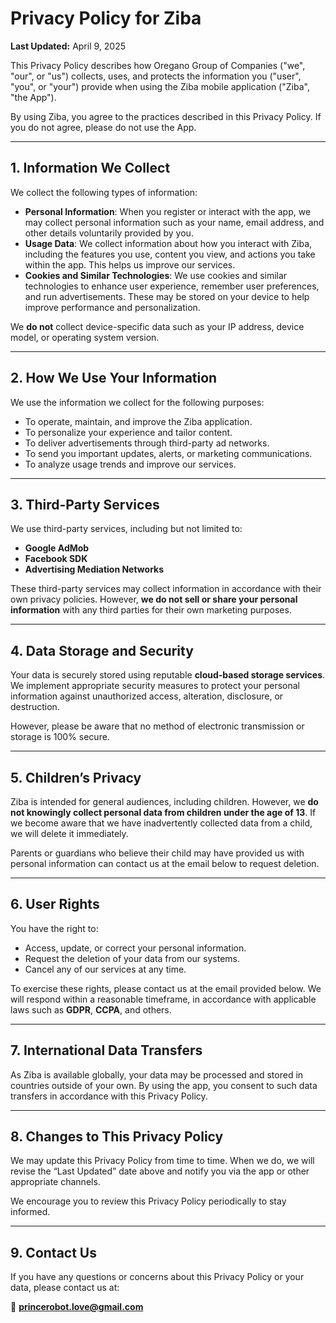 # Privacy Policy for Ziba

**Last Updated:** April 9, 2025

This Privacy Policy describes how Oregano Group of Companies ("we", "our", or "us") collects, uses, and protects the information you ("user", "you", or "your") provide when using the Ziba mobile application ("Ziba", "the App").

By using Ziba, you agree to the practices described in this Privacy Policy. If you do not agree, please do not use the App.

---

## 1. Information We Collect

We collect the following types of information:

- **Personal Information**: When you register or interact with the app, we may collect personal information such as your name, email address, and other details voluntarily provided by you.
- **Usage Data**: We collect information about how you interact with Ziba, including the features you use, content you view, and actions you take within the app. This helps us improve our services.
- **Cookies and Similar Technologies**: We use cookies and similar technologies to enhance user experience, remember user preferences, and run advertisements. These may be stored on your device to help improve performance and personalization.

We **do not** collect device-specific data such as your IP address, device model, or operating system version.

---

## 2. How We Use Your Information

We use the information we collect for the following purposes:

- To operate, maintain, and improve the Ziba application.
- To personalize your experience and tailor content.
- To deliver advertisements through third-party ad networks.
- To send you important updates, alerts, or marketing communications.
- To analyze usage trends and improve our services.

---

## 3. Third-Party Services

We use third-party services, including but not limited to:

- **Google AdMob**
- **Facebook SDK**
- **Advertising Mediation Networks**

These third-party services may collect information in accordance with their own privacy policies. However, **we do not sell or share your personal information** with any third parties for their own marketing purposes.

---

## 4. Data Storage and Security

Your data is securely stored using reputable **cloud-based storage services**. We implement appropriate security measures to protect your personal information against unauthorized access, alteration, disclosure, or destruction.

However, please be aware that no method of electronic transmission or storage is 100% secure.

---

## 5. Children’s Privacy

Ziba is intended for general audiences, including children. However, we **do not knowingly collect personal data from children under the age of 13**. If we become aware that we have inadvertently collected data from a child, we will delete it immediately.

Parents or guardians who believe their child may have provided us with personal information can contact us at the email below to request deletion.

---

## 6. User Rights

You have the right to:

- Access, update, or correct your personal information.
- Request the deletion of your data from our systems.
- Cancel any of our services at any time.

To exercise these rights, please contact us at the email provided below. We will respond within a reasonable timeframe, in accordance with applicable laws such as **GDPR**, **CCPA**, and others.

---

## 7. International Data Transfers

As Ziba is available globally, your data may be processed and stored in countries outside of your own. By using the app, you consent to such data transfers in accordance with this Privacy Policy.

---

## 8. Changes to This Privacy Policy

We may update this Privacy Policy from time to time. When we do, we will revise the “Last Updated” date above and notify you via the app or other appropriate channels.

We encourage you to review this Privacy Policy periodically to stay informed.

---

## 9. Contact Us

If you have any questions or concerns about this Privacy Policy or your data, please contact us at:

📧 **princerobot.love@gmail.com**
